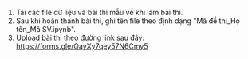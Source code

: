 1) Tải các file dữ liệu và bài thi mẫu về khi làm bài thi.
2) Sau khi hoàn thành bài thi, ghi tên file theo định dạng "Mã đề thi_Họ tên_Mã SV.ipynb".
3) Upload bài thi theo đường link sau đây:
   https://forms.gle/QayXy7qey57N6Cmy5
